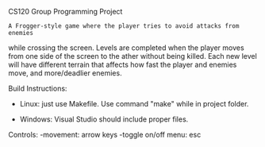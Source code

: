 CS120 Group Programming Project

    A Frogger-style game where the player tries to avoid attacks from enemies
while crossing the screen. Levels are completed when the player moves from one
side of the screen to the ather without being killed. Each new level will have
different terrain that affects how fast the player and enemies move, and
more/deadlier enemies.

Build Instructions:

- Linux: just use Makefile. Use command "make" while in project folder.

- Windows: Visual Studio should include proper files.


Controls:
-movement: arrow keys
-toggle on/off menu: esc
